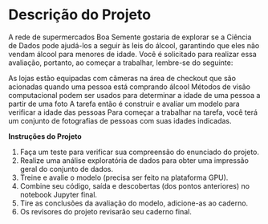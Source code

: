 # Descrição do Projeto

A rede de supermercados Boa Semente gostaria de explorar se a Ciência de Dados pode ajudá-los a seguir às leis do álcool, garantindo que eles não vendam álcool para menores de idade. Você é solicitado para realizar essa avaliação, portanto, ao começar a trabalhar, lembre-se do seguinte:

As lojas estão equipadas com câmeras na área de checkout que são acionadas quando uma pessoa está comprando álcool
Métodos de visão computacional podem ser usados para determinar a idade de uma pessoa a partir de uma foto
A tarefa então é construir e avaliar um modelo para verificar a idade das pessoas
Para começar a trabalhar na tarefa, você terá um conjunto de fotografias de pessoas com suas idades indicadas.

**Instruções do Projeto** 
1. Faça um teste para verificar sua compreensão do enunciado do projeto.
2. Realize uma análise exploratória de dados para obter uma impressão geral do conjunto de dados.
3. Treine e avalie o modelo (precisa ser feito na plataforma GPU).
4. Combine seu código, saída e descobertas (dos pontos anteriores) no notebook Jupyter final.
5. Tire as conclusões da avaliação do modelo, adicione-as ao caderno.
6. Os revisores do projeto revisarão seu caderno final.

